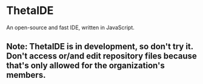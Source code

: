 # ThetaIDE
An open-source and fast IDE, written in JavaScript.

## Note: ThetaIDE is in development, so don't try it. Don't access or/and edit repository files because that's only allowed for the organization's members.

